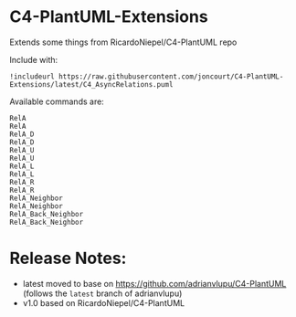 # C4-PlantUML-Extensions

Extends some things from RicardoNiepel/C4-PlantUML repo

Include with:
```
!includeurl https://raw.githubusercontent.com/joncourt/C4-PlantUML-Extensions/latest/C4_AsyncRelations.puml
```

Available commands are:
```
RelA 
RelA 
RelA_D
RelA_D
RelA_U
RelA_U
RelA_L
RelA_L
RelA_R
RelA_R
RelA_Neighbor
RelA_Neighbor
RelA_Back_Neighbor
RelA_Back_Neighbor
```

# Release Notes:
* latest moved to base on https://github.com/adrianvlupu/C4-PlantUML (follows the `latest` branch of adrianvlupu)
* v1.0 based on RicardoNiepel/C4-PlantUML
